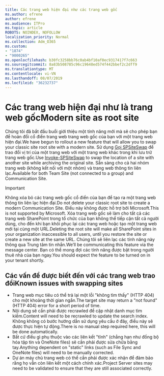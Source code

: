 ```yaml
---
title: Các trang web hiện đại như các trang web gốc
ms.author: efrene
author: efrene
ms.audience: ITPro
ms.topic: article
ROBOTS: NOINDEX, NOFOLLOW
localization_priority: Normal
ms.collection: Adm_O365
ms.custom:
- "1874"
- "9000265"
ms.openlocfilehash: b30fc3258bb76c0ab4bf10af0ec9317417f7c663
ms.sourcegitcommit: 8a83b508785c96c19648ed574f442bbef2c2dff9
ms.translationtype: MT
ms.contentlocale: vi-VN
ms.lasthandoff: 08/07/2019
ms.locfileid: "36232737"
---
```

# <a name="modern-site-as-root-site"></a><span data-ttu-id="0544b-102">Các trang web hiện đại như là trang web gốc</span><span class="sxs-lookup"><span data-stu-id="0544b-102">Modern site as root site</span></span>

<span data-ttu-id="0544b-103">Chúng tôi đã bắt đầu buổi giới thiệu một tính năng mới mà sẽ cho phép bạn để hoán đổi cổ điển trang web trang web gốc của bạn với một trang web hiện đại.</span><span class="sxs-lookup"><span data-stu-id="0544b-103">We have begun to rollout a new feature that will allow you to swap your classic site root site with a modern site.</span></span> <span data-ttu-id="0544b-104">Sử dụng [Gọi SPSiteSwap](https://docs.microsoft.com/powershell/module/sharepoint-online/invoke-spositeswap?view=sharepoint-ps) để trao đổi vị trí của một trang web với một trang web khác trong khi lưu trữ trang web gốc.</span><span class="sxs-lookup"><span data-stu-id="0544b-104">Use [Invoke-SPSiteSwap](https://docs.microsoft.com/powershell/module/sharepoint-online/invoke-spositeswap?view=sharepoint-ps) to swap the location of a site with another site while archiving the original site.</span></span> <span data-ttu-id="0544b-105">Sẵn sàng cho cả hai nhóm trang web (không kết nối với một nhóm) và trang web thông tin liên lạc.</span><span class="sxs-lookup"><span data-stu-id="0544b-105">Available for both Team Site (not connected to a group) and Communication Site.</span></span> 

>[!Important]
> <span data-ttu-id="0544b-106">Không xóa bỏ các trang web gốc cổ điển của bạn để tạo ra một trang web thông tin liên lạc hiện đại.</span><span class="sxs-lookup"><span data-stu-id="0544b-106">Do not delete your classic root site to create a modern Communication Site.</span></span> <span data-ttu-id="0544b-107">Điều này không được hỗ trợ bởi Microsoft.</span><span class="sxs-lookup"><span data-stu-id="0544b-107">This is not supported by Microsoft.</span></span> <span data-ttu-id="0544b-108">Xóa trang web gốc sẽ làm cho tất cả các trang web SharePoint trong tổ chức của bạn không thể tiếp cận tất cả người dùng, cho đến khi bạn khôi phục lại các trang web hoặc tạo một trang web mới tại cùng một URL.</span><span class="sxs-lookup"><span data-stu-id="0544b-108">Deleting the root site will make all SharePoint sites in your organization inaccessible to all users, until you restore the site or create a new site at the same URL.</span></span> <span data-ttu-id="0544b-109">Chúng tôi sẽ liên lạc các tính năng này thông qua Trung tâm tin nhắn.</span><span class="sxs-lookup"><span data-stu-id="0544b-109">We’ll be communicating this feature via the message center.</span></span> <span data-ttu-id="0544b-110">Bạn có thể mong đợi các tính năng được bật trong người thuê nhà của bạn ngay.</span><span class="sxs-lookup"><span data-stu-id="0544b-110">You should expect the feature to be turned on in your tenant shortly.</span></span>

## <a name="known-issues-with-swapping-sites"></a><span data-ttu-id="0544b-111">Các vấn đề được biết đến với các trang web trao đổi</span><span class="sxs-lookup"><span data-stu-id="0544b-111">Known issues with swapping sites</span></span>
- <span data-ttu-id="0544b-112">Trang web mục tiêu có thể trả lại một lỗi "không tìm thấy" (HTTP 404) cho một khoảng thời gian ngắn.</span><span class="sxs-lookup"><span data-stu-id="0544b-112">The target site may return a "not found" (HTTP 404) error for a short period of time.</span></span>
- <span data-ttu-id="0544b-113">Nội dung sẽ cần phải được recrawled để cập nhật danh mục tìm kiếm.</span><span class="sxs-lookup"><span data-stu-id="0544b-113">Content will need to be recrawled to update the search index.</span></span> <span data-ttu-id="0544b-114">Không không có bước hướng dẫn sử dụng yêu cầu ở đây, điều này sẽ được thực hiện tự động.</span><span class="sxs-lookup"><span data-stu-id="0544b-114">There is no manual step required here, this will be done automatically.</span></span>
- <span data-ttu-id="0544b-115">Bất cứ điều gì phụ thuộc vào các liên kết "tĩnh" (chẳng hạn như đồng bộ hóa tập tin và OneNote files) sẽ cần phải được sửa chữa bằng tay.</span><span class="sxs-lookup"><span data-stu-id="0544b-115">Anything dependent on "static" links (such as File Sync and OneNote files) will need to be manually corrected.</span></span>
- <span data-ttu-id="0544b-116">Dự án máy chủ trang web có thể cần phải được xác nhận để đảm bảo rằng họ vẫn còn liên kết một cách chính xác.</span><span class="sxs-lookup"><span data-stu-id="0544b-116">Project Server sites may need to be validated to ensure that they are still associated correctly.</span></span> 
